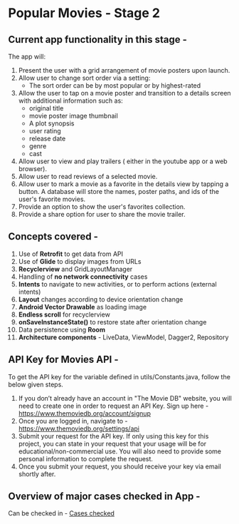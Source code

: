# Popular Movies - Stage 2

## Current app functionality in this stage -

The app will:

1. Present the user with a grid arrangement of movie posters upon launch.
2. Allow user to change sort order via a setting:
	* The sort order can be by most popular or by highest-rated
3. Allow the user to tap on a movie poster and transition to a details screen with additional information such as:
	* original title
	* movie poster image thumbnail
	* A plot synopsis
	* user rating
	* release date
	* genre
	* cast
4. Allow user to view and play trailers ( either in the youtube app or a web browser).
5. Allow user to read reviews of a selected movie.
6. Allow user to mark a movie as a favorite in the details view by tapping a button. A database will store the names, poster paths, and ids of the user's favorite movies.
7. Provide an option to show the user's favorites collection.
8. Provide a share option for user to share the movie trailer.

## Concepts covered -
1. Use of **Retrofit** to get data from API
2. Use of **Glide** to display images from URLs
3. **Recyclerview** and GridLayoutManager
4. Handling of **no network connectivity** cases
5. **Intents** to navigate to new activities, or to perform actions (external intents)
6. **Layout** changes according to device orientation change
7. **Android Vector Drawable** as loading image
8. **Endless scroll** for recyclerview
9. **onSaveInstanceState()** to restore state after orientation change
10. Data persistence using **Room**
11. **Architecture components** - LiveData, ViewModel, Dagger2, Repository


## API Key for Movies API -

To get the API key for the variable defined in utils/Constants.java, follow the below given steps.

1. If you don’t already have an account in "The Movie DB" website, you will need to create one in order to request an API Key. Sign up here - https://www.themoviedb.org/account/signup
2. Once you are logged in, navigate to - https://www.themoviedb.org/settings/api
3. Submit your request for the API key. If only using this key for this project, you can state in your request that your usage will be for educational/non-commercial use. You will also need to provide some personal information to complete the request. 
4. Once you submit your request, you should receive your key via email shortly after.

## Overview of major cases checked in App -
Can be checked in - [Cases checked](cases-checked.ods)
